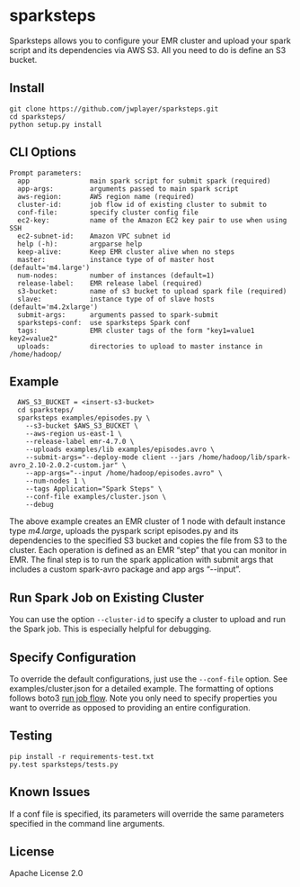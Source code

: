 # sparksteps

Sparksteps allows you to configure your EMR cluster and upload your
spark script and its dependencies via AWS S3. All you need to do is
define an S3 bucket.

## Install

```
git clone https://github.com/jwplayer/sparksteps.git
cd sparksteps/
python setup.py install
```

## CLI Options

```
Prompt parameters:
  app               main spark script for submit spark (required)
  app-args:         arguments passed to main spark script
  aws-region:       AWS region name (required)
  cluster-id:       job flow id of existing cluster to submit to
  conf-file:        specify cluster config file
  ec2-key:          name of the Amazon EC2 key pair to use when using SSH
  ec2-subnet-id:    Amazon VPC subnet id
  help (-h):        argparse help
  keep-alive:       Keep EMR cluster alive when no steps
  master:           instance type of of master host (default='m4.large')
  num-nodes:        number of instances (default=1)
  release-label:    EMR release label (required)
  s3-bucket:        name of s3 bucket to upload spark file (required)
  slave:            instance type of of slave hosts (default='m4.2xlarge')
  submit-args:      arguments passed to spark-submit
  sparksteps-conf:  use sparksteps Spark conf
  tags:             EMR cluster tags of the form "key1=value1 key2=value2"
  uploads:          directories to upload to master instance in /home/hadoop/
```

## Example

```
  AWS_S3_BUCKET = <insert-s3-bucket>
  cd sparksteps/
  sparksteps examples/episodes.py \
    --s3-bucket $AWS_S3_BUCKET \
    --aws-region us-east-1 \
    --release-label emr-4.7.0 \
    --uploads examples/lib examples/episodes.avro \
    --submit-args="--deploy-mode client --jars /home/hadoop/lib/spark-avro_2.10-2.0.2-custom.jar" \
    --app-args="--input /home/hadoop/episodes.avro" \
    --num-nodes 1 \
    --tags Application="Spark Steps" \
    --conf-file examples/cluster.json \
    --debug
```

The above example creates an EMR cluster of 1 node with default instance
type _m4.large_, uploads the pyspark script episodes.py and its dependencies to
the specified S3 bucket and copies the file from S3 to the cluster.
Each operation is defined as an EMR “step” that you can monitor in EMR. The
final step is to run the spark application with submit args that includes a
custom spark-avro package and app args “--input”.

## Run Spark Job on Existing Cluster

You can use the option `--cluster-id` to specify a cluster to upload 
and run the Spark job. This is especially helpful for debugging.

## Specify Configuration

To override the default configurations, just use the `--conf-file` option. 
See examples/cluster.json for a detailed example. The formatting of options
follows boto3 [run job flow](http://boto3.readthedocs.io/en/latest/reference/services/emr.html#EMR.Client.run_job_flow).
Note you only need to specify properties you want to override as opposed to
providing an entire configuration.

## Testing

```
pip install -r requirements-test.txt
py.test sparksteps/tests.py
```

## Known Issues

If a conf file is specified, its parameters will override the same parameters
specified in the command line arguments.

## License

Apache License 2.0
